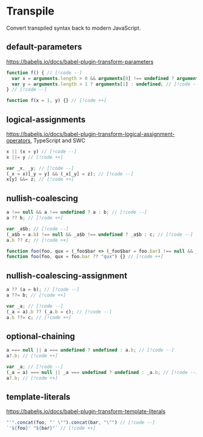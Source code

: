 # Transpile

Convert transpiled syntax back to modern JavaScript.

## default-parameters

<https://babeljs.io/docs/babel-plugin-transform-parameters>

```js
function f() { // [!code --]
  var x = arguments.length > 0 && arguments[0] !== undefined ? arguments[0] : 1; // [!code --]
  var y = arguments.length > 1 ? arguments[1] : undefined; // [!code --]
} // [!code --]

function f(x = 1, y) {} // [!code ++]
```

## logical-assignments

<https://babeljs.io/docs/babel-plugin-transform-logical-assignment-operators>, TypeScript and SWC

```js
x || (x = y) // [!code --]
x ||= y // [!code ++]
```

```js
var _x, _y; // [!code --]
(_x = x)[_y = y] && (_x[_y] = z); // [!code --]
x[y] &&= z; // [!code ++]
```

## nullish-coalescing

```js
a !== null && a !== undefined ? a : b; // [!code --]
a ?? b; // [!code ++]
```

```js
var _a$b; // [!code --]
(_a$b = a.b) !== null && _a$b !== undefined ? _a$b : c; // [!code --]
a.b ?? c; // [!code ++]
```

```js
function foo(foo, qux = (_foo$bar => (_foo$bar = foo.bar) !== null && _foo$bar !== undefined ? _foo$bar : "qux")()) {} // [!code --]
function foo(foo, qux = foo.bar ?? "qux") {} // [!code ++]
```

## nullish-coalescing-assignment

```js
a ?? (a = b); // [!code --]
a ??= b; // [!code ++]
```

```js
var _a; // [!code --]
(_a = a).b ?? (_a.b = c); // [!code --]
a.b ??= c; // [!code ++]
```

## optional-chaining

```js
a === null || a === undefined ? undefined : a.b; // [!code --]
a?.b; // [!code ++]
```

```js
var _a; // [!code --]
(_a = a) === null || _a === undefined ? undefined : _a.b; // [!code --]
a?.b; // [!code ++]
```

## template-literals

<https://babeljs.io/docs/babel-plugin-transform-template-literals>

```js
"'".concat(foo, "' \"").concat(bar, "\"") // [!code --]
`'${foo}' "${bar}"` // [!code ++]
```
